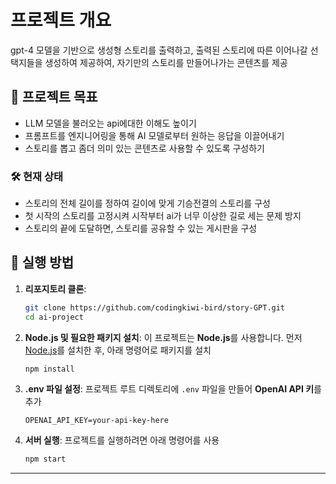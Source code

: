 # 프로젝트 개요

gpt-4 모델을 기반으로 생성형 스토리를 출력하고, 출력된 스토리에 따른 이어나갈 선택지들을 생성하여 제공하여, 자기만의 스토리를 만들어나가는 콘텐츠를 제공


## 🎯 프로젝트 목표

- LLM 모델을 불러오는 api에대한 이해도 높이기
- 프롬프트를 엔지니어링을 통해 AI 모델로부터 원하는 응답을 이끌어내기
- 스토리를 뽑고 좀더 의미 있는 콘텐츠로 사용할 수 있도록 구성하기


### 🛠️ 현재 상태

- 스토리의 전체 길이를 정하여 길이에 맞게 기승전결의 스토리를 구성
- 첫 시작의 스토리를 고정시켜 시작부터 ai가 너무 이상한 길로 세는 문제 방지
- 스토리의 끝에 도달하면, 스토리를 공유할 수 있는 게시판을 구성

  

## 🚀 실행 방법

1. **리포지토리 클론**:
    ```bash
    git clone https://github.com/codingkiwi-bird/story-GPT.git
    cd ai-project
    ```

2. **Node.js 및 필요한 패키지 설치**:
    이 프로젝트는 **Node.js**를 사용합니다. 먼저 [Node.js](https://nodejs.org/)를 설치한 후, 아래 명령어로 패키지를 설치
    ```bash
    npm install
    ```

3. **.env 파일 설정**:
    프로젝트 루트 디렉토리에 `.env` 파일을 만들어 **OpenAI API 키**를 추가
    ```
    OPENAI_API_KEY=your-api-key-here
    ```

4. **서버 실행**:
    프로젝트를 실행하려면 아래 명령어를 사용
    ```bash
    npm start
    ```

---

